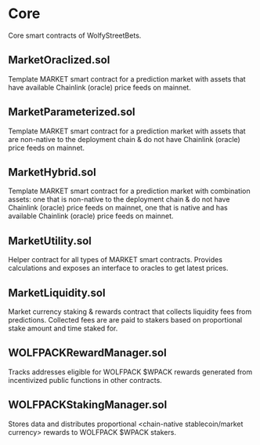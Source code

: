 # Core
Core smart contracts of WolfyStreetBets.

## MarketOraclized.sol
Template MARKET smart contract for a prediction market with assets that have available Chainlink (oracle) price feeds on mainnet. 

## MarketParameterized.sol
Template MARKET smart contract for a prediction market with assets that are non-native to the deployment chain & do not have Chainlink (oracle) price feeds on mainnet.

## MarketHybrid.sol
Template MARKET smart contract for a prediction market with combination assets: one that is non-native to the deployment chain & do not have Chainlink (oracle) price feeds on mainnet, one that is native and has available Chainlink (oracle) price feeds on mainnet.

## MarketUtility.sol
Helper contract for all types of MARKET smart contracts. Provides calculations and exposes an interface to oracles to get latest prices.

## MarketLiquidity.sol
Market currency staking & rewards contract that collects liquidity fees from predictions. Collected fees are are paid to stakers based on proportional stake amount and time staked for.

## WOLFPACKRewardManager.sol
Tracks addresses eligible for WOLFPACK $WPACK rewards generated from incentivized public functions in other contracts. 

## WOLFPACKStakingManager.sol
Stores data and distributes proportional <chain-native stablecoin/market currency> rewards to WOLFPACK $WPACK stakers.
